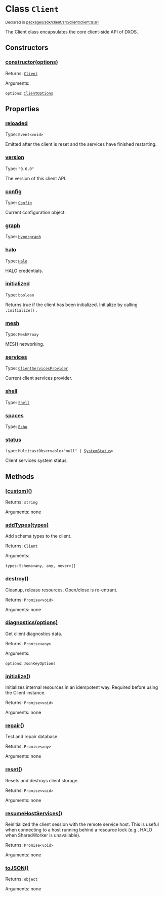 # Class `Client`
<sub>Declared in [packages/sdk/client/src/client/client.ts:61](https://github.com/dxos/dxos/blob/5d7baccd2e/packages/sdk/client/src/client/client.ts#L61)</sub>


The Client class encapsulates the core client-side API of DXOS.

## Constructors
### [constructor(options)](https://github.com/dxos/dxos/blob/5d7baccd2e/packages/sdk/client/src/client/client.ts#L105)




Returns: <code>[Client](/api/@dxos/client/classes/Client)</code>

Arguments: 

`options`: <code>[ClientOptions](/api/@dxos/client/types/ClientOptions)</code>



## Properties
### [reloaded](https://github.com/dxos/dxos/blob/5d7baccd2e/packages/sdk/client/src/client/client.ts#L71)
Type: <code>Event&lt;void&gt;</code>

Emitted after the client is reset and the services have finished restarting.

### [version](https://github.com/dxos/dxos/blob/5d7baccd2e/packages/sdk/client/src/client/client.ts#L66)
Type: <code>"0.6.0"</code>

The version of this client API.

### [config](https://github.com/dxos/dxos/blob/5d7baccd2e/packages/sdk/client/src/client/client.ts#L146)
Type: <code>[Config](/api/@dxos/client/classes/Config)</code>

Current configuration object.

### [graph](https://github.com/dxos/dxos/blob/5d7baccd2e/packages/sdk/client/src/client/client.ts#L208)
Type: <code>[Hypergraph](/api/@dxos/client/classes/Hypergraph)</code>



### [halo](https://github.com/dxos/dxos/blob/5d7baccd2e/packages/sdk/client/src/client/client.ts#L183)
Type: <code>[Halo](/api/@dxos/client/interfaces/Halo)</code>

HALO credentials.

### [initialized](https://github.com/dxos/dxos/blob/5d7baccd2e/packages/sdk/client/src/client/client.ts#L163)
Type: <code>boolean</code>

Returns true if the client has been initialized. Initialize by calling  `.initialize()` .

### [mesh](https://github.com/dxos/dxos/blob/5d7baccd2e/packages/sdk/client/src/client/client.ts#L191)
Type: <code>MeshProxy</code>

MESH networking.

### [services](https://github.com/dxos/dxos/blob/5d7baccd2e/packages/sdk/client/src/client/client.ts#L154)
Type: <code>[ClientServicesProvider](/api/@dxos/client/interfaces/ClientServicesProvider)</code>

Current client services provider.

### [shell](https://github.com/dxos/dxos/blob/5d7baccd2e/packages/sdk/client/src/client/client.ts#L199)
Type: <code>[Shell](/api/@dxos/client/classes/Shell)</code>



### [spaces](https://github.com/dxos/dxos/blob/5d7baccd2e/packages/sdk/client/src/client/client.ts#L175)
Type: <code>[Echo](/api/@dxos/client/interfaces/Echo)</code>



### [status](https://github.com/dxos/dxos/blob/5d7baccd2e/packages/sdk/client/src/client/client.ts#L170)
Type: <code>MulticastObservable&lt;"null" | [SystemStatus](/api/@dxos/client/enums#SystemStatus)&gt;</code>

Client services system status.


## Methods
### [\[custom\]()](https://github.com/dxos/dxos/blob/5d7baccd2e/packages/sdk/client/src/client/client.ts#L129)




Returns: <code>string</code>

Arguments: none




### [addTypes(types)](https://github.com/dxos/dxos/blob/5d7baccd2e/packages/sdk/client/src/client/client.ts#L216)


Add schema types to the client.

Returns: <code>[Client](/api/@dxos/client/classes/Client)</code>

Arguments: 

`types`: <code>Schema&lt;any, any, never&gt;[]</code>


### [destroy()](https://github.com/dxos/dxos/blob/5d7baccd2e/packages/sdk/client/src/client/client.ts#L450)


Cleanup, release resources.
Open/close is re-entrant.

Returns: <code>Promise&lt;void&gt;</code>

Arguments: none




### [diagnostics(options)](https://github.com/dxos/dxos/blob/5d7baccd2e/packages/sdk/client/src/client/client.ts#L237)


Get client diagnostics data.

Returns: <code>Promise&lt;any&gt;</code>

Arguments: 

`options`: <code>JsonKeyOptions</code>


### [initialize()](https://github.com/dxos/dxos/blob/5d7baccd2e/packages/sdk/client/src/client/client.ts#L315)


Initializes internal resources in an idempotent way.
Required before using the Client instance.

Returns: <code>Promise&lt;void&gt;</code>

Arguments: none




### [repair()](https://github.com/dxos/dxos/blob/5d7baccd2e/packages/sdk/client/src/client/client.ts#L245)


Test and repair database.

Returns: <code>Promise&lt;any&gt;</code>

Arguments: none




### [reset()](https://github.com/dxos/dxos/blob/5d7baccd2e/packages/sdk/client/src/client/client.ts#L487)


Resets and destroys client storage.

Returns: <code>Promise&lt;void&gt;</code>

Arguments: none




### [resumeHostServices()](https://github.com/dxos/dxos/blob/5d7baccd2e/packages/sdk/client/src/client/client.ts#L478)


Reinitialized the client session with the remote service host.
This is useful when connecting to a host running behind a resource lock
(e.g., HALO when SharedWorker is unavailable).

Returns: <code>Promise&lt;void&gt;</code>

Arguments: none




### [toJSON()](https://github.com/dxos/dxos/blob/5d7baccd2e/packages/sdk/client/src/client/client.ts#L134)




Returns: <code>object</code>

Arguments: none




